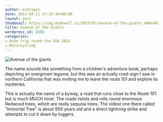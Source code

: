 ```yaml
---
author: mcdragon
date: 2013-08-11 17:15:38+00:00
layout: post
thumbnail: https://img.mcdowell.si/2013/07/avenue-of-the-giants_480x480.png
title: Avenue of the Giants
wordpress_id: 2696
categories:
- Bike trip round the USA 2013
- Motorcycling
---
```


![Avenue of the giants](https://img.mcdowell.si/2013/07/Redwood-Road-Sequoia-National-Park-1.jpg)

The name sounds like something from a children's adventure book, perhaps depicting an overgrown legume, but this was an actually road-sign I saw in northern California that was inviting me to leave the route 101 and explore its mysteries.

This is actually the name of a byway, a road that runs close to the Route 101 but is much MUCH nicer. The roads twists and rolls round enormous Redwood trees, which are really sequoia trees. The oldest one there called "Immortal Tree" is about 950 years old and a direct lightning strike and attempts to cut it down by loggers.
